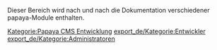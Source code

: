 
Dieser Bereich wird nach und nach die Dokumentation verschiedener papaya-Module enthalten.

[Kategorie:Papaya CMS Entwicklung](export_de/Kategorie:Papaya_CMS_Entwicklung.md) [export_de/Kategorie:Entwickler](export_de/Kategorie:Entwickler.md) [export_de/Kategorie:Administratoren](export_de/Kategorie:Administratoren.md)